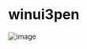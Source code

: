 # winui3pen
![image](https://github.com/user-attachments/assets/3cdb91c1-c677-47de-ae23-7cb0c5d7309a)

